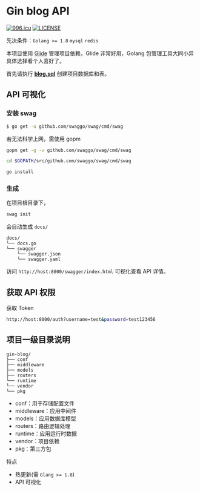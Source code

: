 # Gin blog API

[![996.icu](https://img.shields.io/badge/link-996.icu-red.svg)](https://996.icu) [![LICENSE](https://img.shields.io/badge/license-Anti%20996-blue.svg)](https://github.com/996icu/996.ICU/blob/master/LICENSE)

先决条件：`Golang >= 1.8` `mysql` `redis`

本项目使用 [Glide](https://github.com/bumptech/glide) 管理项目依赖，Glide 非常好用，Golang 包管理工具大同小异具体选择看个人喜好了。

首先请执行 **[blog.sql](./blog.sql)** 创建项目数据库和表。

## API 可视化

### 安装 swag

```bash
$ go get -u github.com/swaggo/swag/cmd/swag
```

若无法科学上网，需使用 gopm

```bash
gopm get -g -v github.com/swaggo/swag/cmd/swag

cd $GOPATH/src/github.com/swaggo/swag/cmd/swag

go install
```

### 生成

在项目根目录下，

```bash
swag init
```

会自动生成 `docs/`

```
docs/
└── docs.go
└── swagger
    └── swagger.json
    └── swagger.yaml
```

访问 `http://host:8000/swagger/index.html` 可视化查看 API 详情。

## 获取 API 权限

获取 Token

```bash
http://host:8000/auth?username=test&password=test123456
```

## 项目一级目录说明

```
gin-blog/
├── conf
├── middleware
├── models
├── routers
└── runtime
└── vendor
└── pkg
```

- conf：用于存储配置文件
- middleware：应用中间件
- models：应用数据库模型
- routers：路由逻辑处理
- runtime：应用运行时数据
- vendor：项目依赖
- pkg：第三方包

特点

- 热更新(需 `Glang >= 1.8`)
- API 可视化

